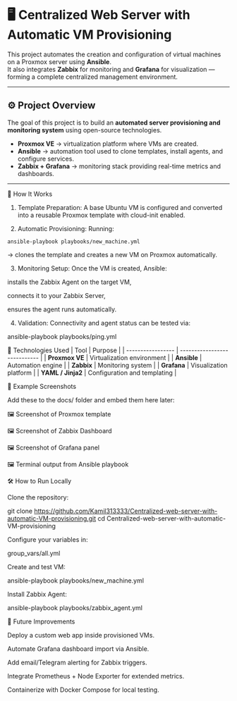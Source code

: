 # 🖥️ Centralized Web Server with Automatic VM Provisioning

This project automates the creation and configuration of virtual machines on a Proxmox server using **Ansible**.  
It also integrates **Zabbix** for monitoring and **Grafana** for visualization — forming a complete centralized management environment.

---

## ⚙️ Project Overview

The goal of this project is to build an **automated server provisioning and monitoring system** using open-source technologies.

- **Proxmox VE** → virtualization platform where VMs are created.
- **Ansible** → automation tool used to clone templates, install agents, and configure services.
- **Zabbix + Grafana** → monitoring stack providing real-time metrics and dashboards.

---


🚀 How It Works

1. Template Preparation:
A base Ubuntu VM is configured and converted into a reusable Proxmox template with cloud-init enabled.

2. Automatic Provisioning:
Running:

`ansible-playbook playbooks/new_machine.yml`


→ clones the template and creates a new VM on Proxmox automatically.

3. Monitoring Setup:
Once the VM is created, Ansible:

installs the Zabbix Agent on the target VM,

connects it to your Zabbix Server,

ensures the agent runs automatically.

4. Validation:
Connectivity and agent status can be tested via:

ansible-playbook playbooks/ping.yml

🧠 Technologies Used
| Tool              | Purpose                      |
| ----------------- | ---------------------------- |
| **Proxmox VE**    | Virtualization environment   |
| **Ansible**       | Automation engine            |
| **Zabbix**        | Monitoring system            |
| **Grafana**       | Visualization platform       |
| **YAML / Jinja2** | Configuration and templating |

📸 Example Screenshots

Add these to the docs/ folder and embed them here later:

🖼️ Screenshot of Proxmox template

🖼️ Screenshot of Zabbix Dashboard

🖼️ Screenshot of Grafana panel

🖼️ Terminal output from Ansible playbook

🛠️ How to Run Locally

Clone the repository:

git clone https://github.com/Kamil313333/Centralized-web-server-with-automatic-VM-provisioning.git
cd Centralized-web-server-with-automatic-VM-provisioning


Configure your variables in:

group_vars/all.yml


Create and test VM:

ansible-playbook playbooks/new_machine.yml


Install Zabbix Agent:

ansible-playbook playbooks/zabbix_agent.yml

🔮 Future Improvements

Deploy a custom web app inside provisioned VMs.

Automate Grafana dashboard import via Ansible.

Add email/Telegram alerting for Zabbix triggers.

Integrate Prometheus + Node Exporter for extended metrics.

Containerize with Docker Compose for local testing.
